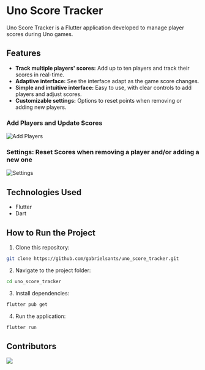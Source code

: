 # Uno Score Tracker

Uno Score Tracker is a Flutter application developed to manage player scores during Uno games.

## Features
- **Track multiple players' scores:** Add up to ten players and track their scores in real-time.
- **Adaptive interface:** See the interface adapt as the game score changes.
- **Simple and intuitive interface:** Easy to use, with clear controls to add players and adjust scores.
- **Customizable settings:** Options to reset points when removing or adding new players.

### Add Players and Update Scores
![Add Players](assets/game_play.gif)

### Settings: Reset Scores when removing a player and/or adding a new one
![Settings](assets/settings.gif)

## Technologies Used
- Flutter
- Dart

## How to Run the Project

1. Clone this repository:
```bash
git clone https://github.com/gabrielsants/uno_score_tracker.git
```
2. Navigate to the project folder:
```bash
cd uno_score_tracker
```
3. Install dependencies:
```bash 
flutter pub get
```
4. Run the application:
```bash 
flutter run
```

## Contributors

<a href="https://github.com/gabrielsants/uno_score_tracker/graphs/contributors">
  <img src="https://contrib.rocks/image?repo=gabrielsants/uno_score_tracker" />
</a>
